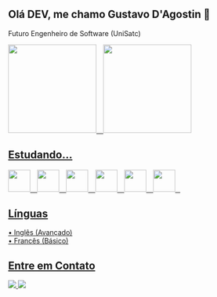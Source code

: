 ## Olá DEV, me chamo Gustavo D'Agostin 👋

Futuro Engenheiro de Software (UniSatc) <br />

<div>
  <a href="https://github.com/GustavoDAgostinZanelato">
  <img 
    height="180em" 
    src="https://github-readme-stats.vercel.app/api/top-langs/?username=GustavoDAgostinZanelato&layout=compact&theme=dracula&show_icons=true" 
  />⠀
  <img 
    loading="lazy" height="180em" 
    src="https://github-readme-stats.vercel.app/api?username=GustavoDAgostinZanelato&show_icons=true&theme=dracula&include_all_commits=true&count_private=true"
  />
</div>

## Estudando...

<img src= "https://cdn.jsdelivr.net/gh/devicons/devicon@latest/icons/javascript/javascript-original.svg" width="45" height="45"/>⠀
<img src= "https://cdn.jsdelivr.net/gh/devicons/devicon@latest/icons/typescript/typescript-original.svg" width="45" height="45"/>⠀
<img src= "https://cdn.jsdelivr.net/gh/devicons/devicon@latest/icons/react/react-original.svg" width="45" height="45"/>⠀
<img src="https://cdn.jsdelivr.net/gh/devicons/devicon/icons/python/python-original.svg" width="45" height="45"/>⠀
<img src="https://cdn.jsdelivr.net/gh/devicons/devicon@latest/icons/firebase/firebase-original.svg" width="45" height="45"/>⠀
<img src="https://cdn.jsdelivr.net/gh/devicons/devicon@latest/icons/mysql/mysql-original.svg" width="45" height="45"/>⠀

## Línguas

• Inglês (Avançado) <br/>
• Francês (Básico)

## Entre em Contato
<a 
  href = "mailto:gustavodagostin@hotmail.com"><img loading="lazy" src="https://img.shields.io/badge/Email-3f4241?style=for-the-badge&logo=gmail&logoColor=white"      target="_blank" />
</a>
<a 
  href="https://www.linkedin.com/in/gustavo-dagostin-zanelato-79854131a/" target="_blank"><img loading="lazy" 
  src="https://img.shields.io/badge/-LinkedIn-%230077B5?style=for-the-badge&logo=linkedin&logoColor=white" 
  target="_blank">
</a> 
